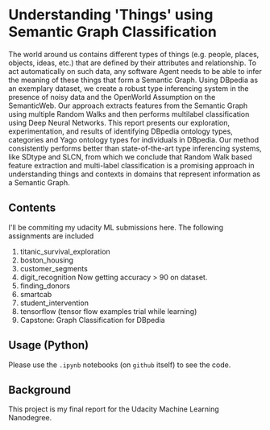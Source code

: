 # Understanding 'Things' using Semantic Graph Classification
The world around us contains different types of things (e.g. people, places, objects, ideas, etc.) that are defined by their attributes and relationship. To act automatically on such data, any software Agent needs to be able to infer the meaning of these things that form a Semantic Graph. Using DBpedia as an exemplary dataset, we create a robust type inferencing system in the presence of noisy data and the OpenWorld Assumption on the SemanticWeb. Our approach extracts features from the Semantic Graph using multiple Random Walks and then performs multilabel classification using Deep Neural Networks. This report presents our exploration, experimentation, and results of identifying DBpedia ontology types, categories and Yago ontology types for individuals in DBpedia. Our method consistently performs better than state-of-the-art type inferencing systems, like SDtype and SLCN, from which we conclude that Random Walk based feature extraction and multi-label classification is a promising approach in understanding things and contexts in domains that represent information as a Semantic Graph. 


## Contents
I'll be commiting my udacity ML submissions here. The following assignments are included
1. titanic_survival_exploration
2. boston_housing
3. customer_segments
4. digit_recognition	Now getting accuracy > 90 on dataset.
5. finding_donors
6. smartcab
7. student_intervention
8. tensorflow (tensor flow examples trial while learning)
9. Capstone: Graph Classification for DBpedia

## Usage (Python)
Please use the ```.ipynb``` notebooks (on ```github``` itself) to see the code. 

## Background
This project is my final report for the Udacity Machine Learning Nanodegree.
